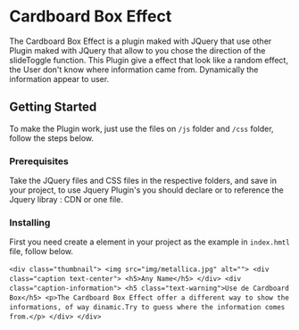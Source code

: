 # Cardboard Box Effect

The Cardboard Box Effect is a plugin maked with JQuery that use other Plugin maked with JQuery that allow to you chose the direction of the slideToggle function.
This Plugin give a effect that look like a random effect, the User don't know where information came from. Dynamically the information appear to user.


## Getting Started

To make the Plugin work, just use the files on `/js` folder and `/css` folder, follow the steps below.

### Prerequisites

Take the JQuery files and CSS files in the respective folders, and save in your project, to use Jquery Plugin's you should declare or to reference the Jquery libray :
CDN or one file.

### Installing

First you need create a element in your project as the example in `index.hmtl` file, follow below.

`<div class="thumbnail">
		<img src="img/metallica.jpg" alt="">
		<div class="caption text-center">
			<h5>Any Name</h5>
		</div>
		<div class="caption-information">
			<h5 class="text-warning">Use de Cardboard Box</h5>
			<p>The Cardboard Box Effect offer a different way to show the informations, of way dinamic.Try to guess where the information comes from.</p>
		</div>
	</div>`
	

